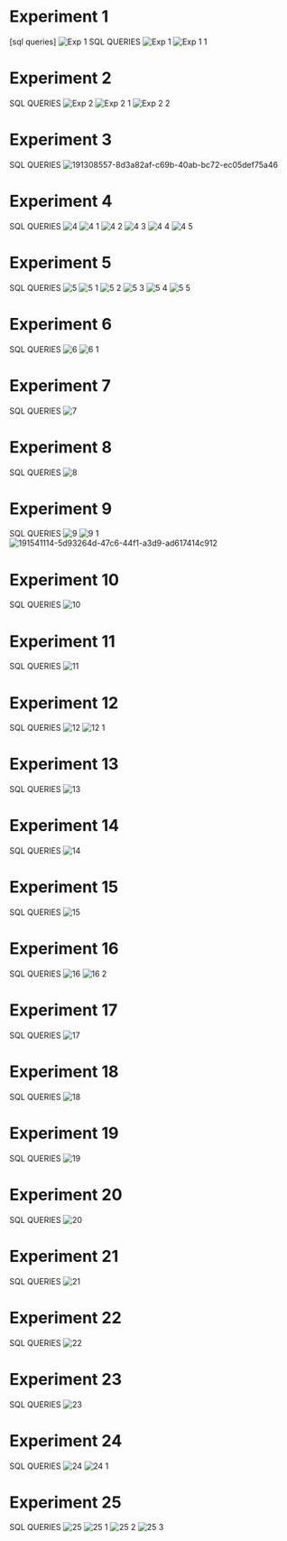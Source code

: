 

# Experiment 1 
[sql queries]
![Exp 1](https://user-images.githubusercontent.com/113236628/193327171-5071c6a5-1324-4557-95f8-8934e8b97fde.png)
SQL QUERIES 
![Exp 1 ](https://user-images.githubusercontent.com/113236628/193328497-96f3886c-6cda-47cc-9858-c5699b1605e6.png)
![Exp 1 1](https://user-images.githubusercontent.com/113236628/193328745-dce11264-5a7b-40a4-8d73-d5b3d4191fa0.png)
# Experiment 2 
SQL QUERIES 
![Exp 2](https://user-images.githubusercontent.com/113236628/193330693-680a70fd-3867-4c70-807f-77f85971c361.png)
![Exp 2 1](https://user-images.githubusercontent.com/113236628/193330778-917e75d5-a453-44b9-bcb1-c7978ae860e1.png)
![Exp 2 2](https://user-images.githubusercontent.com/113236628/193330796-85f63661-1f08-44af-9f42-43bfbec38eab.png)
# Experiment 3
SQL QUERIES 
![191308557-8d3a82af-c69b-40ab-bc72-ec05def75a46](https://user-images.githubusercontent.com/113236628/193332084-6d7493ef-5119-4b85-9661-463df06aaace.png)
# Experiment 4
SQL QUERIES 
![4](https://user-images.githubusercontent.com/113236628/193334081-4f0ecabd-d651-4981-8ea9-14c90a63a5f9.png)
![4 1](https://user-images.githubusercontent.com/113236628/193334094-155c269e-7a8c-4935-9bfb-954db319aaad.png)
![4 2](https://user-images.githubusercontent.com/113236628/193334099-5844bd61-04ab-4035-8c70-a60096e558c6.png)
![4 3](https://user-images.githubusercontent.com/113236628/193334104-b8df25c8-a9cb-454f-a07c-3bb0f7683cf4.png)
![4 4](https://user-images.githubusercontent.com/113236628/193334106-5bd4e373-b08f-4771-ad8c-3dc0d7ab1d8d.png)
![4 5](https://user-images.githubusercontent.com/113236628/193334110-ef86c10f-cbe9-43e9-8520-96ed64bece94.png)

# Experiment 5
SQL QUERIES 
![5](https://user-images.githubusercontent.com/113236628/193332953-b8f46170-4ed5-4b41-add5-2e6faafb92d6.png)
![5 1](https://user-images.githubusercontent.com/113236628/193332962-0bbe49a6-ac54-459e-a0ac-6cf3055ba31f.png)
![5 2](https://user-images.githubusercontent.com/113236628/193332967-50405f8c-f187-4d0c-b759-cd69ee9f6ab1.png)
![5 3](https://user-images.githubusercontent.com/113236628/193332971-b0832ca6-eb23-4e0c-9fa4-c915f27aea8b.png)
![5 4](https://user-images.githubusercontent.com/113236628/193332975-eab65d86-6c68-4fda-a643-bd26be4443f7.png)
![5 5](https://user-images.githubusercontent.com/113236628/193332980-45e424ab-615c-4844-b213-95658b22663f.png)
# Experiment 6
SQL QUERIES 
![6](https://user-images.githubusercontent.com/113236628/193333139-1a9bd346-3950-489e-8a4c-e9385146667e.png)
![6 1](https://user-images.githubusercontent.com/113236628/193333142-68e0cb2e-2f06-4173-93d9-26ffd03cbf97.png)
# Experiment 7
SQL QUERIES 
![7](https://user-images.githubusercontent.com/113236628/193333269-a3353fb6-8e1c-4113-96fb-b42cd42382a7.png)
# Experiment 8
SQL QUERIES 
![8](https://user-images.githubusercontent.com/113236628/193333373-afb2aadc-beeb-4d96-935f-2290355d9edc.png)
# Experiment 9
SQL QUERIES 
![9](https://user-images.githubusercontent.com/113236628/193334800-1110e934-c515-44fa-a8b7-d15d9cebd3f6.png)
![9 1](https://user-images.githubusercontent.com/113236628/193334806-89fdee06-1cb4-446e-9b83-0455485108e2.png)
![191541114-5d93264d-47c6-44f1-a3d9-ad617414c912](https://user-images.githubusercontent.com/113236628/193334811-73cbebdb-7288-425e-ae53-95d948491c14.png)
# Experiment 10
SQL QUERIES 
![10](https://user-images.githubusercontent.com/113236628/193334979-3175c8ae-975f-4577-b02a-27ef220ec9de.png)
# Experiment 11
SQL QUERIES 
![11](https://user-images.githubusercontent.com/113236628/193335121-c41004b4-f6d8-4c43-a6bb-bc0967b26d36.png)
# Experiment 12
SQL QUERIES 
![12](https://user-images.githubusercontent.com/113236628/193335220-d85bcb53-95d7-41b4-b16f-2bc54964e675.png)
![12 1](https://user-images.githubusercontent.com/113236628/193335226-9c92d91e-d20a-4a7b-ba15-5268b50430a5.png)
# Experiment 13
SQL QUERIES 
![13](https://user-images.githubusercontent.com/113236628/193335353-fa475f63-2631-46d6-8048-43af28c91137.png)
# Experiment 14
SQL QUERIES 
![14](https://user-images.githubusercontent.com/113236628/193336700-47a8b5bb-7217-4e65-9f67-ca70226bd160.png)
# Experiment 15
SQL QUERIES 
![15](https://user-images.githubusercontent.com/113236628/193337035-7b8cfc31-eee6-4da7-8452-4a1a6aab9c18.png)
# Experiment 16
SQL QUERIES 
![16](https://user-images.githubusercontent.com/113236628/193338030-a9d65d95-feb2-48f9-8ed2-96e9dd3b6f09.png)
![16 2](https://user-images.githubusercontent.com/113236628/193338285-f1f6b67b-b700-4a41-9d36-cae6a7751ab5.png)
# Experiment 17
SQL QUERIES 
![17](https://user-images.githubusercontent.com/113236628/193338464-07dfa5e3-abc6-4953-8cb9-96f74582586f.png)
# Experiment 18
SQL QUERIES 
![18](https://user-images.githubusercontent.com/113236628/193338604-975f4b61-e079-43c3-8755-90b81b2d3318.png)
# Experiment 19
SQL QUERIES 
![19](https://user-images.githubusercontent.com/113236628/193338765-7c53f846-e2c4-41be-8c15-d04d6308b420.png)
# Experiment 20
SQL QUERIES 
![20](https://user-images.githubusercontent.com/113236628/193338924-b01245f1-bb32-42c3-8a7c-9ecb44f377aa.png)
# Experiment 21
SQL QUERIES 
![21](https://user-images.githubusercontent.com/113236628/193339066-0f80592e-48d8-439a-871b-161f00700410.png)
# Experiment 22
SQL QUERIES 
![22](https://user-images.githubusercontent.com/113236628/193339144-46304d79-e631-42c3-a4e3-92819d494af8.png)
# Experiment 23
SQL QUERIES 
![23](https://user-images.githubusercontent.com/113236628/193339262-6d0603eb-702c-47aa-94b5-b498bb70b6e5.png)
# Experiment 24
SQL QUERIES 
![24](https://user-images.githubusercontent.com/113236628/193339374-05546b3e-f9b3-48d9-bc1f-c4bebf8c76c6.png)
![24 1](https://user-images.githubusercontent.com/113236628/193339380-966fd4f2-de74-4fdf-8eb3-9fda250c2466.png)
# Experiment 25
SQL QUERIES 
![25](https://user-images.githubusercontent.com/113236628/193339479-f58ea1b8-b882-469f-ae79-94044669b645.png)
![25 1](https://user-images.githubusercontent.com/113236628/193339486-7a6ed11d-64a4-4b9d-bcd6-654a8d73d084.png)
![25 2](https://user-images.githubusercontent.com/113236628/193339492-433c5f3d-3108-44bb-8bf1-ddf379db6b91.png)
![25 3](https://user-images.githubusercontent.com/113236628/193339498-5831ee7f-ef33-4656-9c6f-fe59ce8a9138.png)




